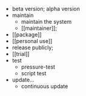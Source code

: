 - beta version; alpha version
- maintain
    - maintain the system
    - [[maintainer]];
- [[package]]
- [[personal use]]
- release publicly;
- [[trial]]
- test
    - pressure-test
    - script test
- update...
    - continuous update
